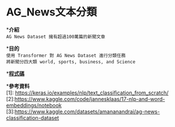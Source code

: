 # AG_News文本分類
***介紹**<br>
`AG News Dataset 擁有超過100萬篇的新聞文章`<br>

***目的**<br>
`使用 Transformer 對 AG News Dataset 進行分類任務`<br>
`將新聞分四大類 world, sports, business, and Science`<br>

***[程式碼](https://github.com/wangjiajen/AG_News/blob/main/agnews.py)**<br>

***參考資料**<br>
[1]: https://keras.io/examples/nlp/text_classification_from_scratch/<br>
[2]:https://www.kaggle.com/code/jannesklaas/17-nlp-and-word-embeddings/notebook<br>
[3]:https://www.kaggle.com/datasets/amananandrai/ag-news-classification-dataset<br>